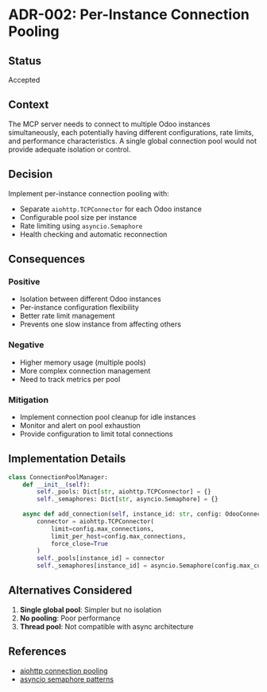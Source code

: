 # ADR-002: Per-Instance Connection Pooling

## Status
Accepted

## Context
The MCP server needs to connect to multiple Odoo instances simultaneously, each potentially having different configurations, rate limits, and performance characteristics. A single global connection pool would not provide adequate isolation or control.

## Decision
Implement per-instance connection pooling with:
- Separate `aiohttp.TCPConnector` for each Odoo instance
- Configurable pool size per instance
- Rate limiting using `asyncio.Semaphore`
- Health checking and automatic reconnection

## Consequences

### Positive
- Isolation between different Odoo instances
- Per-instance configuration flexibility
- Better rate limit management
- Prevents one slow instance from affecting others

### Negative
- Higher memory usage (multiple pools)
- More complex connection management
- Need to track metrics per pool

### Mitigation
- Implement connection pool cleanup for idle instances
- Monitor and alert on pool exhaustion
- Provide configuration to limit total connections

## Implementation Details

```python
class ConnectionPoolManager:
    def __init__(self):
        self._pools: Dict[str, aiohttp.TCPConnector] = {}
        self._semaphores: Dict[str, asyncio.Semaphore] = {}
        
    async def add_connection(self, instance_id: str, config: OdooConnectionConfig):
        connector = aiohttp.TCPConnector(
            limit=config.max_connections,
            limit_per_host=config.max_connections,
            force_close=True
        )
        self._pools[instance_id] = connector
        self._semaphores[instance_id] = asyncio.Semaphore(config.max_connections)
```

## Alternatives Considered
1. **Single global pool**: Simpler but no isolation
2. **No pooling**: Poor performance
3. **Thread pool**: Not compatible with async architecture

## References
- [aiohttp connection pooling](https://docs.aiohttp.org/en/stable/client_advanced.html#connectors)
- [asyncio semaphore patterns](https://docs.python.org/3/library/asyncio-sync.html#semaphore)